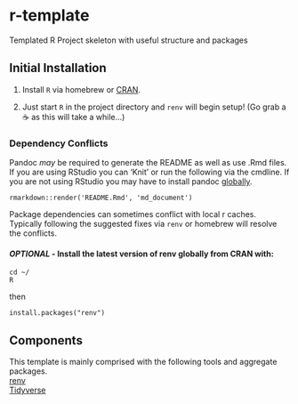 <!-- README.md is generated from README.Rmd. Please edit that file -->

# r-template

Templated R Project skeleton with useful structure and packages

## Initial Installation

1.  Install `R` via homebrew or [CRAN](https://cran.r-project.org/bin/).

2.  Just start `R` in the project directory and `renv` will begin setup!
    (Go grab a :coffee: as this will take a while…)

### Dependency Conflicts

Pandoc *may* be required to generate the README as well as use .Rmd
files. If you are using RStudio you can ‘Knit’ or run the following via
the cmdline. If you are not using RStudio you may have to install pandoc
[globally](https://pandoc.org/installing.html).

    rmarkdown::render('README.Rmd', 'md_document')

Package dependencies can sometimes conflict with local r caches.
Typically following the suggested fixes via `renv` or homebrew will
resolve the conflicts.

#### *OPTIONAL* - Install the latest version of renv globally from CRAN with:

    cd ~/
    R

then

    install.packages("renv")

## Components

This template is mainly comprised with the following tools and aggregate
packages.  
[renv](https://rstudio.github.io/renv/articles/renv.html)  
[Tidyverse](https://www.tidyverse.org/)
